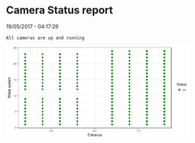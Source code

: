 Camera Status report
================
19/05/2017 - 04:17:29

    All cameras are up and running

![](camreport_files/figure-markdown_github/unnamed-chunk-2-1.png)
